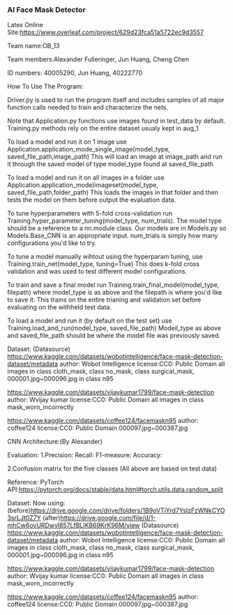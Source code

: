 ### AI Face Mask Detector
Latex Online Site:https://www.overleaf.com/project/629d23fca51a5722ec9d3557

Team name:OB_13

Team members:Alexander Fulleringer, Jun Huang, Cheng Chen

ID numbers: 40005290, Jun Huang, 40222770

How To Use The Program:

Driver.py is used to run the program itself and includes samples of all major function calls needed to train and characterize the nets.

Note that Application.py functions use images found in test_data by default. Training.py methods rely on the entire dataset usualy kept in aug_1

To load a model and run it on 1 image use Application.application_mode_single_image(model_type, saved_file_path,image_path)
This will load an image at image_path and run it through the saved model of type model_type found at saved_file_path

To load a model and run it on all images in a folder use Application.application_mode)imageset(model_type, saved_file_path,folder_path)
This loads the images in that folder and then tests the model on them before output the evaluation data.

To tune hyperparameters with 5-fold cross-validation run Training.hyper_parameter_tuning(model_type, num_trials).
The model type should be a reference to a nn.module class. Our models are in Models.py so Models.Base_CNN is an appropriate input.
num_trials is simply how many configurations you'd like to try.

To tune a model manually wihtout using the hyperparam tuning, use Training.train_net(model_type,  tuning=True) This does k-fold cross validation and was used to test different model configurations.

To train and save a final model run Training.train_final_model(model_type, filepath)
where model_type is as above and the filepath is where you'd like to save it.
This trains on the entire trianing and validation set before evaluating on the withheld test data.

To load a model and run it (by default on the test set) use Training.load_and_run(model_type, saved_file_path)
Modeil_type as above and saved_file_path should be where the model file was previously saved.



Dataset: 
(Datasource)
https://www.kaggle.com/datasets/wobotintelligence/face-mask-detection-dataset/metadata
author: Wobot Intelligence
license:CC0: Public Domain 
all images in class cloth_mask, class no_mask, class surgical_mask, 000001.jpg~000096.jpg in class n95

https://www.kaggle.com/datasets/vijaykumar1799/face-mask-detection
author: Wvijay kumar
license:CC0: Public Domain 
all images in class mask_worn_incorrectly

https://www.kaggle.com/datasets/coffee124/facemaskn95
author: coffee124
license:CC0: Public Domain 
000097.jpg~000387.jpg 


CNN Architecture:(By Alexander)

Evaluation:
1.Precision:
Recall:
F1-measure:
Accuracy:

2.Confusion matrix for the five classes
(All above are based on test data)

Reference:
PyTorch API:https://pytorch.org/docs/stable/data.html#torch.utils.data.random_split


Dataset:
Now using:(before)https://drive.google.com/drive/folders/1B9oVTjYrd7YsIzFzWNkCYO3srLJt0Z7Y
(after)https://drive.google.com/file/d/1-mhCw6ovURDwvl857LfBLlKB69KrK96M/view
(Datasource)
https://www.kaggle.com/datasets/wobotintelligence/face-mask-detection-dataset/metadata
author: Wobot Intelligence
license:CC0: Public Domain 
all images in class cloth_mask, class no_mask, class surgical_mask, 000001.jpg~000096.jpg in class n95

https://www.kaggle.com/datasets/vijaykumar1799/face-mask-detection
author: Wvijay kumar
license:CC0: Public Domain 
all images in class mask_worn_incorrectly

https://www.kaggle.com/datasets/coffee124/facemaskn95
author: coffee124
license:CC0: Public Domain 
000097.jpg~000387.jpg 



